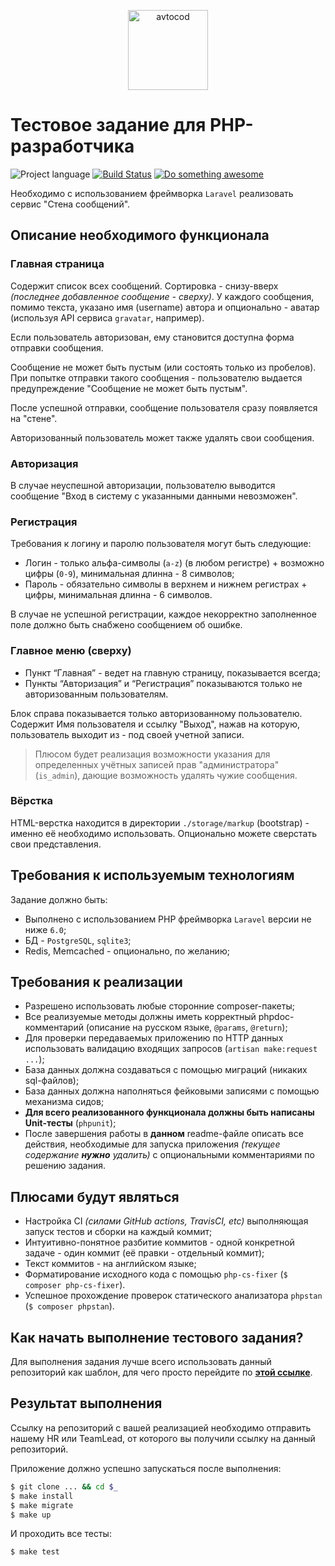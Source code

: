 <p align="center">
  <img alt="avtocod" src="https://hsto.org/webt/r_/m4/yf/r_m4yf2iybb85maogtsj5vzxxes.png" width="128" />
</p>

# Тестовое задание для PHP-разработчика

![Project language][badge_language]
[![Build Status][badge_build]][link_build]
[![Do something awesome][badge_use_template]][use_this_repo_template]

Необходимо с использованием фреймворка `Laravel` реализовать сервис "Стена сообщений".

## Описание необходимого функционала

### Главная страница

Содержит список всех сообщений. Сортировка - снизу-вверх _(последнее добавленное сообщение - сверху)_. У каждого сообщения, помимо текста, указано имя (username) автора и опционально - аватар (используя API сервиса `gravatar`, например).

Если пользователь авторизован, ему становится доступна форма отправки сообщения.

Сообщение не может быть пустым (или состоять только из пробелов). При попытке отправки такого сообщения - пользователю выдается предупреждение "Сообщение не может быть пустым".

После успешной отправки, сообщение пользователя сразу появляется на "стене".

Авторизованный пользователь может также удалять свои сообщения.

### Авторизация

В случае неуспешной авторизации, пользователю выводится сообщение "Вход в систему с указанными данными невозможен".

### Регистрация

Требования к логину и паролю пользователя могут быть следующие:

- Логин - только альфа-символы (`a-z`) (в любом регистре) + возможно цифры (`0-9`), минимальная длинна - 8 символов;
- Пароль - обязательно символы в верхнем и нижнем регистрах + цифры, минимальная длинна - 6 символов.

В случае не успешной регистрации, каждое некорректно заполненное поле должно быть снабжено сообщением об ошибке.

### Главное меню (сверху)

- Пункт “Главная” - ведет на главную страницу, показывается всегда;
- Пункты “Авторизация” и “Регистрация” показываются только не авторизованным пользователям.

Блок справа показывается только авторизованному пользователю. Содержит Имя пользователя и ссылку "Выход", нажав на которую, пользователь выходит из - под своей учетной записи.

> Плюсом будет реализация возможности указания для определенных учётных записей прав "администратора" (`is_admin`), дающие возможность удалять чужие сообщения.

### Вёрстка

HTML-верстка находится в директории `./storage/markup` (bootstrap) - именно её необходимо использовать. Опционально можете сверстать свои представления.

## Требования к используемым технологиям

Задание должно быть:

- Выполнено с использованием PHP фреймворка `Laravel` версии не ниже `6.0`;
- БД - `PostgreSQL`, `sqlite3`;
- Redis, Memcached - опционально, по желанию;

## Требования к реализации

- Разрешено использовать любые сторонние composer-пакеты;
- Все реализуемые методы должны иметь корректный phpdoc-комментарий (описание на русском языке, `@params`, `@return`);
- Для проверки передаваемых приложению по HTTP данных использовать валидацию входящих запросов (`artisan make:request ...`);
- База данных должна создаваться с помощью миграций (никаких sql-файлов);
- База данных должна наполняться фейковыми записями с помощью механизма сидов;
- **Для всего реализованного функционала должны быть написаны Unit-тесты** (`phpunit`);
- После завершения работы в **данном** readme-файле описать все действия, необходимые для запуска приложения _(текущее содержание **нужно** удалить)_ с опциональными комментариями по решению задания.

## Плюсами будут являться

- Настройка CI _(силами GitHub actions, TravisCI, etc)_ выполняющая запуск тестов и сборки на каждый коммит;
- Интуитивно-понятное разбитие коммитов - одной конкретной задаче - один коммит (её правки - отдельный коммит);
- Текст коммитов - на английском языке;
- Форматирование исходного кода с помощью `php-cs-fixer` (`$ composer php-cs-fixer`).
- Успешное прохождение проверок статического анализатора `phpstan` (`$ composer phpstan`).

## Как начать выполнение тестового задания?

Для выполнения задания лучше всего использовать данный репозиторий как шаблон, для чего просто перейдите по [**этой ссылке**][use_this_repo_template].

## Результат выполнения

Ссылку на репозиторий с вашей реализацией необходимо отправить нашему HR или TeamLead, от которого вы получили ссылку на данный репозиторий.

Приложение должно успешно запускаться после выполнения:

```bash
$ git clone ... && cd $_
$ make install
$ make migrate
$ make up
```

И проходить все тесты:

```bash
$ make test
```

[badge_build]:https://github.com/avtocod/php-developer-test-task/workflows/build/badge.svg
[badge_language]:https://img.shields.io/badge/language-php_7.3.x-blue.svg?longCache=true
[badge_use_template]:https://img.shields.io/badge/start-using_this_template-success.svg?longCache=true
[link_build]:https://github.com/avtocod/php-developer-test-task/actions
[use_this_repo_template]:https://github.com/avtocod/php-developer-test-task/generate
